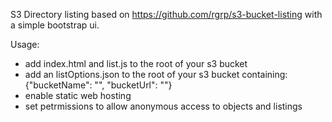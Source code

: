 S3 Directory listing based on https://github.com/rgrp/s3-bucket-listing with a simple bootstrap ui.

Usage:

* add index.html and list.js to the root of your s3 bucket
* add an listOptions.json to the root of your s3 bucket containing: {"bucketName": "<bucketDisplayName>", "bucketUrl": "<urlOftheBucket>"}
* enable static web hosting
* set petrmissions to allow anonymous access to objects and listings